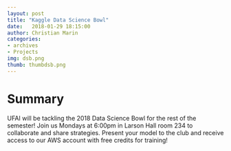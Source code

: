 ```yaml
---
layout: post
title: "Kaggle Data Science Bowl"
date:   2018-01-29 18:15:00
author: Christian Marin
categories:
- archives
- Projects
img: dsb.png
thumb: thumbdsb.png
---
```


# Summary

UFAI will be tackling the 2018 Data Science Bowl for the rest of the semester! Join us Mondays at 6:00pm in Larson Hall room 234 to collaborate and share strategies. Present your model to the club and receive access to our AWS account with free credits for training!